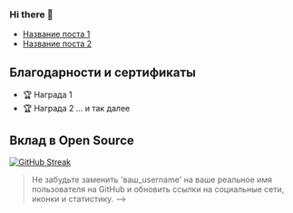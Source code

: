 ### Hi there 👋

<!--
**Dimom1987/Dimom1987** is a ✨ _special_ ✨ repository because its `README.md` (this file) appears on your GitHub profile.

Here are some ideas to get you started:

## Обо мне

- 🔭 Я сейчас работаю над ...
- 🌱 Сейчас я учусь ...
- 👯 Я хочу сотрудничать над ...
- 🤔 Я ищу помощь с ...
- 💬 Спросите меня о ...
- 📫 Как со мной связаться: ...
- 😄 Мои увлечения: ...
- ⚡ Факт о мне: ...

## Мои навыки
## SOFT SKILLS
- Деловой этикет
- Эмоциональный интеллект
- Усидчивость
- Стремление к саморазвитию
- Критическое мышление
- Насмотренность
- Чувство вкуса
- Знание и умение применять линейную алгебру в разработке проектов
## HARD SKILLS
-HTML5, CSS3
- Уверенное приминение системы контроля версии Git/GitHub
- Уверенные знания SQL, работа с MySQL на уровне подзапросов и нормальных форм.
- Уверенные знания Python и понимание принципов ООП
- 



## Статистика GitHub
![Статистика GitHub](https://github-readme-stats.vercel.app/api?username=ваш_username&show_icons=true)

## Связаться со мной
[![GitHub](https://img.shields.io/badge/GitHub-100000?style=for-the-badge&logo=github&logoColor=white)](ссылка_на_ваш_профиль)
[![LinkedIn](https://img.shields.io/badge/LinkedIn-0077B5?style=for-the-badge&logo=linkedin&logoColor=white)](ссылка_на_ваш_линкедин)
... добавьте другие социальные сети по желанию

## Мои последние Pet-проекты
<!-- BLOG-POST-LIST:START -->
- [Название поста 1](ссылка_на_пост)
- [Название поста 2](ссылка_на_пост)
<!-- BLOG-POST-LIST:END -->

## Благодарности и сертификаты
- 🏆 Награда 1
- 🏆 Награда 2
... и так далее

## Вклад в Open Source
[![GitHub Streak](http://github-readme-streak-stats.herokuapp.com?user=ваш_username&theme=dark&background=000000)](ссылка_на_ваш_профиль)

> Не забудьте заменить 'ваш_username' на ваше реальное имя пользователя на GitHub и обновить ссылки на социальные сети, иконки и статистику.
-->
